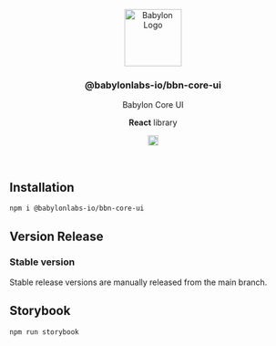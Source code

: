 <p align="center">
    <img alt="Babylon Logo" src="https://github.com/user-attachments/assets/b21652b5-847d-48b2-89a7-0f0969a50900" width="100" />
    <h3 align="center">@babylonlabs-io/bbn-core-ui</h3>
    <p align="center">Babylon Core UI</p>
    <p align="center"><strong>React</strong> library</p>
    <p align="center">
      <a href="https://www.npmjs.com/package/@babylonlabs-io/bbn-core-ui"><img src="https://badge.fury.io/js/@babylonlabs-io/bbn-core-ui.svg" alt="npm version" height="18"></a>
    </p>
</p>
<br/>

## Installation

```console
npm i @babylonlabs-io/bbn-core-ui
```

## Version Release

### Stable version

Stable release versions are manually released from the main branch.

## Storybook

```console
npm run storybook
```

